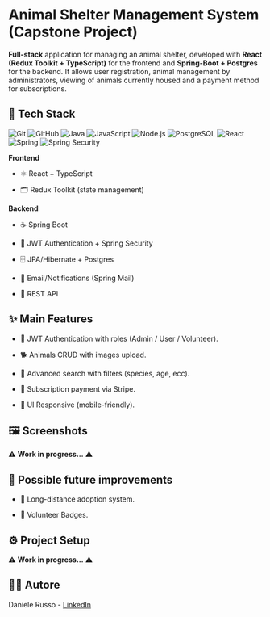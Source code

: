 # Animal Shelter Management System (Capstone Project)

**Full-stack** application for managing an animal shelter, developed with **React (Redux Toolkit + TypeScript)** for the frontend and **Spring-Boot + Postgres** for the backend.
It allows user registration, animal management by administrators, viewing of animals currently housed and a payment method for subscriptions.

## 🚀 Tech Stack

![Git](https://img.shields.io/badge/Git-F05032?style=for-the-badge&logo=git&logoColor=white)
![GitHub](https://img.shields.io/badge/GitHub-181717?style=for-the-badge&logo=github&logoColor=white)
![Java](https://img.shields.io/badge/Java-ED8B00?style=for-the-badge&logo=java&logoColor=white)
![JavaScript](https://img.shields.io/badge/JavaScript-F7DF1E?style=for-the-badge&logo=javascript&logoColor=black)
![Node.js](https://img.shields.io/badge/Node.js-339933?style=for-the-badge&logo=nodedotjs&logoColor=white)
![PostgreSQL](https://img.shields.io/badge/PostgreSQL-316192?style=for-the-badge&logo=postgresql&logoColor=white)
![React](https://img.shields.io/badge/React-20232A?style=for-the-badge&logo=react&logoColor=61DAFB)
![Spring](https://img.shields.io/badge/Spring-6DB33F?style=for-the-badge&logo=spring&logoColor=white)
![Spring Security](https://img.shields.io/badge/Spring_Security-6DB33F?style=for-the-badge&logo=spring-security&logoColor=white)

**Frontend**

- ⚛️ React + TypeScript

- 🗂 Redux Toolkit (state management)

**Backend**

- ☕ Spring Boot

- 🔐 JWT Authentication + Spring Security

- 🗄 JPA/Hibernate + Postgres

- 📩 Email/Notifications (Spring Mail)

- 🔌 REST API

## ✨ Main Features

- 👤 JWT Authentication with roles (Admin / User / Volunteer).

- 🐕 Animals CRUD with images upload.

- 🔎 Advanced search with filters (species, age, ecc).

- 💸 Subscription payment via Stripe.

- 📱 UI Responsive (mobile-friendly).

## 🖼️ Screenshots

⚠️ **Work in progress...** ⚠️

## 🔮 Possible future improvements

- 🐾 Long-distance adoption system.

- 🏅 Volunteer Badges.

## ⚙️ Project Setup

⚠️ **Work in progress...** ⚠️

## 👨‍💻 Autore

Daniele Russo - [LinkedIn](https://www.linkedin.com/in/dani-russo/)
